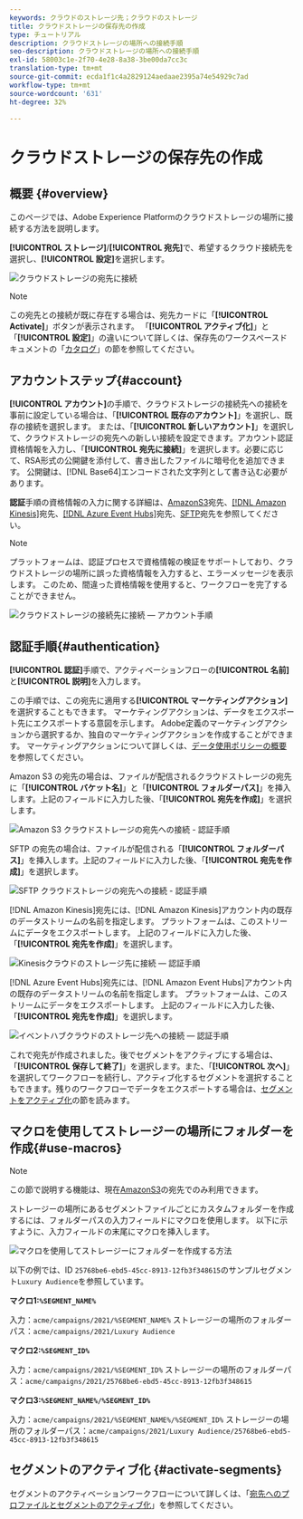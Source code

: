 ```yaml
---
keywords: クラウドのストレージ先；クラウドのストレージ
title: クラウドストレージの保存先の作成
type: チュートリアル
description: クラウドストレージの場所への接続手順
seo-description: クラウドストレージの場所への接続手順
exl-id: 58003c1e-2f70-4e28-8a38-3be00da7cc3c
translation-type: tm+mt
source-git-commit: ecda1f1c4a2829124aedaae2395a74e54929c7ad
workflow-type: tm+mt
source-wordcount: '631'
ht-degree: 32%

---
```


# クラウドストレージの保存先の作成

## 概要 {#overview}

このページでは、Adobe Experience Platformのクラウドストレージの場所に接続する方法を説明します。

**[!UICONTROL ストレージ]**/**[!UICONTROL 宛先]**&#x200B;で、希望するクラウド接続先を選択し、**[!UICONTROL 設定]**&#x200B;を選択します。

![クラウドストレージの宛先に接続](../../assets/catalog/cloud-storage/workflow/connect.png)

>[!NOTE]
>
>この宛先との接続が既に存在する場合は、宛先カードに「**[!UICONTROL Activate]**」ボタンが表示されます。 「**[!UICONTROL アクティブ化]**」と「**[!UICONTROL 設定]**」の違いについて詳しくは、保存先のワークスペースドキュメントの「[カタログ](../../ui/destinations-workspace.md#catalog)」の節を参照してください。

## アカウントステップ{#account}

**[!UICONTROL アカウント]**&#x200B;の手順で、クラウドストレージの接続先への接続を事前に設定している場合は、「**[!UICONTROL 既存のアカウント]**」を選択し、既存の接続を選択します。 または、「**[!UICONTROL 新しいアカウント]**」を選択して、クラウドストレージの宛先への新しい接続を設定できます。アカウント認証資格情報を入力し、「**[!UICONTROL 宛先に接続]**」を選択します。必要に応じて、RSA形式の公開鍵を添付して、書き出したファイルに暗号化を追加できます。 公開鍵は、[!DNL Base64]エンコードされた文字列として書き込む必要があります。

**認証**&#x200B;手順の資格情報の入力に関する詳細は、[AmazonS3](./amazon-s3.md)宛先、[[!DNL Amazon Kinesis]](./amazon-kinesis.md)宛先、[[!DNL Azure Event Hubs]](./azure-event-hubs.md)宛先、[SFTP](./sftp.md)宛先を参照してください。

>[!NOTE]
>
>プラットフォームは、認証プロセスで資格情報の検証をサポートしており、クラウドストレージの場所に誤った資格情報を入力すると、エラーメッセージを表示します。 このため、間違った資格情報を使用すると、ワークフローを完了することができません。

![クラウドストレージの接続先に接続 — アカウント手順](../../assets/catalog/cloud-storage/workflow/destination-account.png)

## 認証手順{#authentication}

**[!UICONTROL 認証]**&#x200B;手順で、アクティベーションフローの&#x200B;**[!UICONTROL 名前]**&#x200B;と&#x200B;**[!UICONTROL 説明]**&#x200B;を入力します。

この手順では、この宛先に適用する&#x200B;**[!UICONTROL マーケティングアクション]**&#x200B;を選択することもできます。 マーケティングアクションは、データをエクスポート先にエクスポートする意図を示します。 Adobe定義のマーケティングアクションから選択するか、独自のマーケティングアクションを作成することができます。 マーケティングアクションについて詳しくは、[データ使用ポリシーの概要](../../../data-governance/policies/overview.md)を参照してください。


Amazon S3 の宛先の場合は、ファイルが配信されるクラウドストレージの宛先に「**[!UICONTROL バケット名]**」と「**[!UICONTROL フォルダーパス]**」を挿入します。上記のフィールドに入力した後、「**[!UICONTROL 宛先を作成]**」を選択します。

![Amazon S3 クラウドストレージの宛先への接続 - 認証手順](../../assets/catalog/cloud-storage/workflow/amazon-s3-setup.png)

SFTP の宛先の場合は、ファイルが配信される「**[!UICONTROL フォルダーパス]**」を挿入します。上記のフィールドに入力した後、「**[!UICONTROL 宛先を作成]**」を選択します。

![SFTP クラウドストレージの宛先への接続 - 認証手順](../../assets/catalog/cloud-storage/workflow/sftp-setup.png)

[!DNL Amazon Kinesis]宛先には、[!DNL Amazon Kinesis]アカウント内の既存のデータストリームの名前を指定します。 プラットフォームは、このストリームにデータをエクスポートします。 上記のフィールドに入力した後、「**[!UICONTROL 宛先を作成]**」を選択します。

![Kinesisクラウドのストレージ先に接続 — 認証手順](../../assets/catalog/cloud-storage/workflow/kinesis-setup.png)

[!DNL Azure Event Hubs]宛先には、[!DNL Amazon Event Hubs]アカウント内の既存のデータストリームの名前を指定します。 プラットフォームは、このストリームにデータをエクスポートします。 上記のフィールドに入力した後、「**[!UICONTROL 宛先を作成]**」を選択します。

![イベントハブクラウドのストレージ先への接続 — 認証手順](../../assets/catalog/cloud-storage/workflow/event-hubs-setup.png)

これで宛先が作成されました。後でセグメントをアクティブにする場合は、「**[!UICONTROL 保存して終了]**」を選択します。また、「**[!UICONTROL 次へ]**」を選択してワークフローを続行し、アクティブ化するセグメントを選択することもできます。残りのワークフローでデータをエクスポートする場合は、[セグメントをアクティブ化](#activate-segments)の節を読みます。

## マクロを使用してストレージーの場所にフォルダーを作成{#use-macros}

>[!NOTE]
>
> この節で説明する機能は、現在[AmazonS3](./amazon-s3.md)の宛先でのみ利用できます。

ストレージーの場所にあるセグメントファイルごとにカスタムフォルダーを作成するには、フォルダーパスの入力フィールドにマクロを使用します。 以下に示すように、入力フィールドの末尾にマクロを挿入します。

![マクロを使用してストレージーにフォルダーを作成する方法](../../assets/catalog/cloud-storage/workflow/macros-folder-path.png)

以下の例では、ID `25768be6-ebd5-45cc-8913-12fb3f348615`のサンプルセグメント`Luxury Audience`を参照しています。

**マクロ1:`%SEGMENT_NAME%`**

入力：`acme/campaigns/2021/%SEGMENT_NAME%`
ストレージーの場所のフォルダーパス：`acme/campaigns/2021/Luxury Audience`

**マクロ2:`%SEGMENT_ID%`**

入力：`acme/campaigns/2021/%SEGMENT_ID%`
ストレージーの場所のフォルダーパス：`acme/campaigns/2021/25768be6-ebd5-45cc-8913-12fb3f348615`

**マクロ3:`%SEGMENT_NAME%/%SEGMENT_ID%`**

入力：`acme/campaigns/2021/%SEGMENT_NAME%/%SEGMENT_ID%`
ストレージーの場所のフォルダーパス：`acme/campaigns/2021/Luxury Audience/25768be6-ebd5-45cc-8913-12fb3f348615`



## セグメントのアクティブ化 {#activate-segments}

セグメントのアクティベーションワークフローについて詳しくは、「[宛先へのプロファイルとセグメントのアクティブ化](../../ui/activate-destinations.md)」を参照してください。
